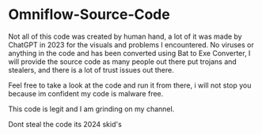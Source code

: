 # Omniflow-Source-Code
Not all of this code was created by human hand, a lot of it was made by ChatGPT in 2023 for the visuals and problems I encountered. No viruses or anything in the code and has been converted using Bat to Exe Converter, I will provide the source code as many people out there put trojans and stealers, and there is a lot of trust issues out there.

Feel free to take a look at the code and run it from there, i will not stop you because im confident my code is malware free.

This code is legit and I am grinding on my channel.

Dont steal the code its 2024 skid's

